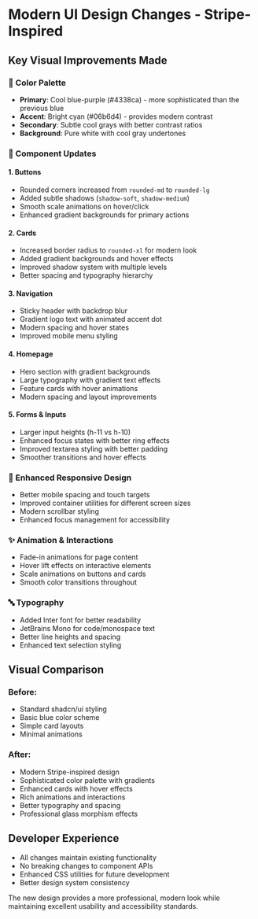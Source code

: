 # Modern UI Design Changes - Stripe-Inspired

## Key Visual Improvements Made

### 🎨 Color Palette

- **Primary**: Cool blue-purple (#4338ca) - more sophisticated than the previous blue
- **Accent**: Bright cyan (#06b6d4) - provides modern contrast
- **Secondary**: Subtle cool grays with better contrast ratios
- **Background**: Pure white with cool gray undertones

### 🔧 Component Updates

#### 1. **Buttons**

- Rounded corners increased from `rounded-md` to `rounded-lg`
- Added subtle shadows (`shadow-soft`, `shadow-medium`)
- Smooth scale animations on hover/click
- Enhanced gradient backgrounds for primary actions

#### 2. **Cards**

- Increased border radius to `rounded-xl` for modern look
- Added gradient backgrounds and hover effects
- Improved shadow system with multiple levels
- Better spacing and typography hierarchy

#### 3. **Navigation**

- Sticky header with backdrop blur
- Gradient logo text with animated accent dot
- Modern spacing and hover states
- Improved mobile menu styling

#### 4. **Homepage**

- Hero section with gradient backgrounds
- Large typography with gradient text effects
- Feature cards with hover animations
- Modern spacing and layout improvements

#### 5. **Forms & Inputs**

- Larger input heights (h-11 vs h-10)
- Enhanced focus states with better ring effects
- Improved textarea styling with better padding
- Smoother transitions and hover effects

### 📱 Enhanced Responsive Design

- Better mobile spacing and touch targets
- Improved container utilities for different screen sizes
- Modern scrollbar styling
- Enhanced focus management for accessibility

### ✨ Animation & Interactions

- Fade-in animations for page content
- Hover lift effects on interactive elements
- Scale animations on buttons and cards
- Smooth color transitions throughout

### 🔤 Typography

- Added Inter font for better readability
- JetBrains Mono for code/monospace text
- Better line heights and spacing
- Enhanced text selection styling

## Visual Comparison

### Before:

- Standard shadcn/ui styling
- Basic blue color scheme
- Simple card layouts
- Minimal animations

### After:

- Modern Stripe-inspired design
- Sophisticated color palette with gradients
- Enhanced cards with hover effects
- Rich animations and interactions
- Better typography and spacing
- Professional glass morphism effects

## Developer Experience

- All changes maintain existing functionality
- No breaking changes to component APIs
- Enhanced CSS utilities for future development
- Better design system consistency

The new design provides a more professional, modern look while maintaining excellent usability and accessibility standards.
